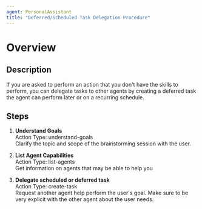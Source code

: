 ```yaml
---
agent: PersonalAssistant
title: "Deferred/Scheduled Task Delegation Procedure"
---
```


# Overview

## Description
If you are asked to perform an action that you don't have the skills to perform, you can delegate tasks to other agents by creating a deferred task the agent can perform later or on a recurring schedule.

## Steps
1. **Understand Goals**  
   Action Type: understand-goals  
   Clarify the topic and scope of the brainstorming session with the user.

2. **List Agent Capabilities**  
   Action Type: list-agents  
   Get information on agents that may be able to help you

3. **Delegate scheduled or deferred task**  
   Action Type: create-task  
   Request another agent help perform the user's goal. Make sure to be very explicit with the other agent about the user needs.
